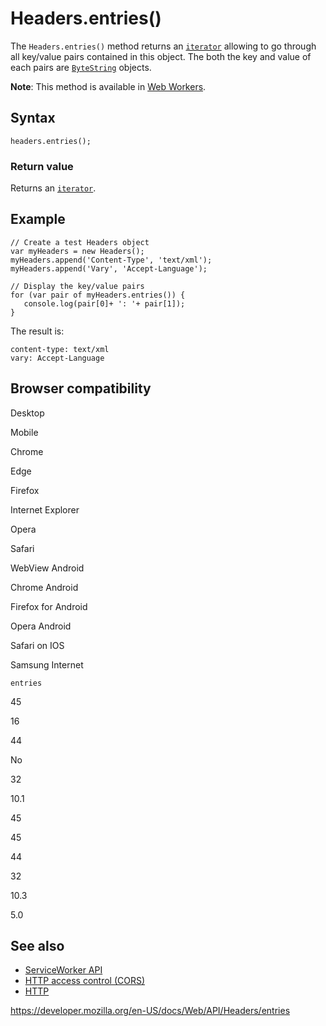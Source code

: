 Headers.entries()
=================

The `Headers.entries()` method returns an [`iterator`](https://developer.mozilla.org/en-US/docs/Web/JavaScript/Reference/Iteration_protocols) allowing to go through all key/value pairs contained in this object. The both the key and value of each pairs are [`ByteString`](../bytestring) objects.

**Note**: This method is available in [Web Workers](../web_workers_api).

Syntax
------

    headers.entries();

### Return value

Returns an [`iterator`](https://developer.mozilla.org/en-US/docs/Web/JavaScript/Reference/Iteration_protocols).

Example
-------

    // Create a test Headers object
    var myHeaders = new Headers();
    myHeaders.append('Content-Type', 'text/xml');
    myHeaders.append('Vary', 'Accept-Language');

    // Display the key/value pairs
    for (var pair of myHeaders.entries()) {
       console.log(pair[0]+ ': '+ pair[1]);
    }

The result is:

    content-type: text/xml
    vary: Accept-Language

Browser compatibility
---------------------

Desktop

Mobile

Chrome

Edge

Firefox

Internet Explorer

Opera

Safari

WebView Android

Chrome Android

Firefox for Android

Opera Android

Safari on IOS

Samsung Internet

`entries`

45

16

44

No

32

10.1

45

45

44

32

10.3

5.0

See also
--------

-   [ServiceWorker API](../service_worker_api)
-   [HTTP access control (CORS)](https://developer.mozilla.org/en-US/docs/Web/HTTP/CORS)
-   [HTTP](https://developer.mozilla.org/en-US/docs/Web/HTTP)

<a href="https://developer.mozilla.org/en-US/docs/Web/API/Headers/entries" class="_attribution-link">https://developer.mozilla.org/en-US/docs/Web/API/Headers/entries</a>

